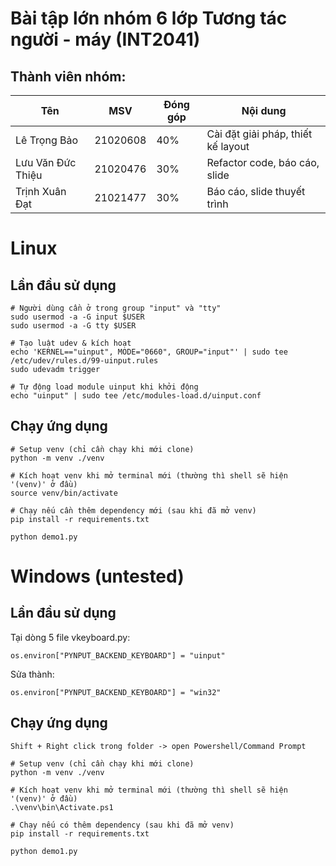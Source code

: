 # Bài tập lớn nhóm 6 lớp Tương tác người - máy (INT2041)

## Thành viên nhóm:
| Tên               | MSV      | Đóng góp | Nội dung                           |
| ----------------- | -------- | -------- | ---------------------------------- |
| Lê Trọng Bảo      | 21020608 | 40%      | Cài đặt giải pháp, thiết kế layout |
| Lưu Văn Đức Thiệu | 21020476 | 30%      | Refactor code, báo cáo, slide      |
| Trịnh Xuân Đạt    | 21021477 | 30%      | Báo cáo, slide thuyết trình        |

# Linux

## Lần đầu sử dụng
```
# Người dùng cần ở trong group "input" và "tty"
sudo usermod -a -G input $USER
sudo usermod -a -G tty $USER

# Tạo luật udev & kích hoạt
echo 'KERNEL=="uinput", MODE="0660", GROUP="input"' | sudo tee /etc/udev/rules.d/99-uinput.rules
sudo udevadm trigger

# Tự động load module uinput khi khởi động
echo "uinput" | sudo tee /etc/modules-load.d/uinput.conf
```
## Chạy ứng dụng
```
# Setup venv (chỉ cần chạy khi mới clone)
python -m venv ./venv

# Kích hoạt venv khi mở terminal mới (thường thì shell sẽ hiện '(venv)' ở đầu)
source venv/bin/activate

# Chạy nếu cần thêm dependency mới (sau khi đã mở venv)
pip install -r requirements.txt

python demo1.py
```

# Windows (untested)

## Lần đầu sử dụng
Tại dòng 5 file vkeyboard.py:
```
os.environ["PYNPUT_BACKEND_KEYBOARD"] = "uinput"
```
Sửa thành:
```
os.environ["PYNPUT_BACKEND_KEYBOARD"] = "win32"
```
## Chạy ứng dụng
```
Shift + Right click trong folder -> open Powershell/Command Prompt

# Setup venv (chỉ cần chạy khi mới clone)
python -m venv ./venv

# Kích hoạt venv khi mở terminal mới (thường thì shell sẽ hiện '(venv)' ở đầu)
.\venv\bin\Activate.ps1

# Chạy nếu có thêm dependency (sau khi đã mở venv)
pip install -r requirements.txt

python demo1.py
```
